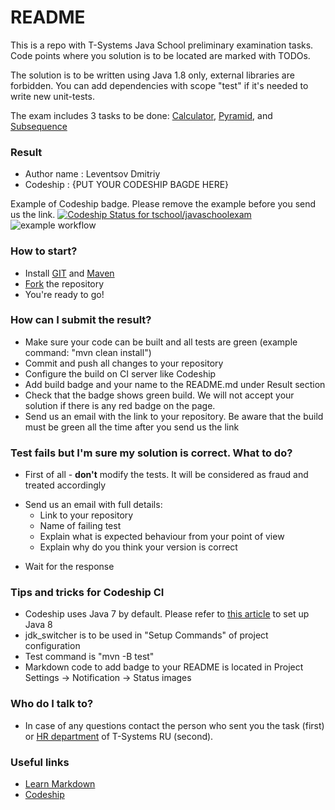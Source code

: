 # README #

This is a repo with T-Systems Java School preliminary examination tasks.
Code points where you solution is to be located are marked with TODOs.

The solution is to be written using Java 1.8 only, external libraries are forbidden. 
You can add dependencies with scope "test" if it's needed to write new unit-tests.

The exam includes 3 tasks to be done: [Calculator](/tasks/Calculator.md), [Pyramid](/tasks/Pyramid.md), and 
[Subsequence](/tasks/Subsequence.md)

### Result ###

* Author name : Leventsov Dmitriy
* Codeship : {PUT YOUR CODESHIP BAGDE HERE}

Example of Codeship badge. Please remove the example before you send us the link. 
[ ![Codeship Status for tschool/javaschoolexam](https://app.codeship.com/projects/a9af8940-d130-0134-89a6-5e8aaaa2a5a2/status?branch=master)](https://app.codeship.com/projects/201451)
![example workflow](https://github.com/github/docs/actions/workflows/main.yml/badge.svg)


### How to start?  ###
* Install [GIT](https://git-scm.com/) and [Maven](https://maven.apache.org)
* [Fork](https://confluence.atlassian.com/bitbucket/forking-a-repository-221449527.html) the repository 
* You're ready to go!

### How can I submit the result?  ###

* Make sure your code can be built and all tests are green (example command: "mvn clean install")
* Commit and push all changes to your repository
* Configure the build on CI server like Codeship
* Add build badge and your name to the README.md under Result section
* Check that the badge shows green build. We will not accept your solution if there is any red badge on the page.
* Send us an email with the link to your repository. Be aware that the build must be green all the time after you send us the link

### Test fails but I'm sure my solution is correct. What to do?  ###
* First of all - **don't** modify the tests. It will be considered as fraud and treated accordingly
+ Send us an email with full details:
    * Link to your repository
    * Name of failing test
    * Explain what is expected behaviour from your point of view
    * Explain why do you think your version is correct
* Wait for the response

### Tips and tricks for Codeship CI  ###
* Codeship uses Java 7 by default. Please refer to [this article](https://documentation.codeship.com/basic/languages-frameworks/java-and-jvm-based-languages/) to set up Java 8
* jdk_switcher is to be used in "Setup Commands" of project configuration
* Test command is "mvn -B test"
* Markdown code to add badge to your README is located in Project Settings -> Notification -> Status images 

### Who do I talk to? ###

* In case of any questions contact the person who sent you the task (first) or [HR department](mailto:job@t-systems.ru) of T-Systems RU (second).

### Useful links ###

* [Learn Markdown](https://bitbucket.org/tutorials/markdowndemo)
* [Codeship](https://codeship.com)
